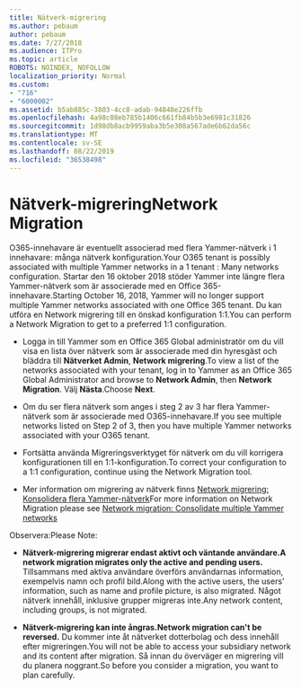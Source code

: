 ```yaml
---
title: Nätverk-migrering
ms.author: pebaum
author: pebaum
ms.date: 7/27/2018
ms.audience: ITPro
ms.topic: article
ROBOTS: NOINDEX, NOFOLLOW
localization_priority: Normal
ms.custom:
- "716"
- "6000002"
ms.assetid: b5ab885c-3803-4cc8-adab-94848e226ffb
ms.openlocfilehash: 4a98c08eb785b1406c661fb84b5b3e6981c31826
ms.sourcegitcommit: 1d98db8acb9959aba3b5e308a567ade6b62da56c
ms.translationtype: MT
ms.contentlocale: sv-SE
ms.lasthandoff: 08/22/2019
ms.locfileid: "36538498"
---
```

# <a name="network-migration"></a><span data-ttu-id="e3b50-102">Nätverk-migrering</span><span class="sxs-lookup"><span data-stu-id="e3b50-102">Network Migration</span></span>

<span data-ttu-id="e3b50-103">O365-innehavare är eventuellt associerad med flera Yammer-nätverk i 1 innehavare: många nätverk konfiguration.</span><span class="sxs-lookup"><span data-stu-id="e3b50-103">Your O365 tenant is possibly associated with multiple Yammer networks in a 1 tenant : Many networks configuration.</span></span> <span data-ttu-id="e3b50-104">Startar den 16 oktober 2018 stöder Yammer inte längre flera Yammer-nätverk som är associerade med en Office 365-innehavare.</span><span class="sxs-lookup"><span data-stu-id="e3b50-104">Starting October 16, 2018, Yammer will no longer support multiple Yammer networks associated with one Office 365 tenant.</span></span> <span data-ttu-id="e3b50-105">Du kan utföra en Network migrering till en önskad konfiguration 1:1.</span><span class="sxs-lookup"><span data-stu-id="e3b50-105">You can perform a Network Migration to get to a preferred 1:1 configuration.</span></span>
  
- <span data-ttu-id="e3b50-106">Logga in till Yammer som en Office 365 Global administratör om du vill visa en lista över nätverk som är associerade med din hyresgäst och bläddra till **Nätverket Admin**, **Network migrering**.</span><span class="sxs-lookup"><span data-stu-id="e3b50-106">To view a list of the networks associated with your tenant, log in to Yammer as an Office 365 Global Administrator and browse to **Network Admin**, then **Network Migration**.</span></span> <span data-ttu-id="e3b50-107">Välj **Nästa**.</span><span class="sxs-lookup"><span data-stu-id="e3b50-107">Choose **Next**.</span></span>

- <span data-ttu-id="e3b50-108">Om du ser flera nätverk som anges i steg 2 av 3 har flera Yammer-nätverk som är associerade med O365-innehavare.</span><span class="sxs-lookup"><span data-stu-id="e3b50-108">If you see multiple networks listed on Step 2 of 3, then you have multiple Yammer networks associated with your O365 tenant.</span></span>

- <span data-ttu-id="e3b50-109">Fortsätta använda Migreringsverktyget för nätverk om du vill korrigera konfigurationen till en 1:1-konfiguration.</span><span class="sxs-lookup"><span data-stu-id="e3b50-109">To correct your configuration to a 1:1 configuration, continue using the Network Migration tool.</span></span>

- <span data-ttu-id="e3b50-110">Mer information om migrering av nätverk finns [Network migrering: Konsolidera flera Yammer-nätverk](https://support.office.com/article/a22c1b20-9231-4ce2-a916-392b1056d002)</span><span class="sxs-lookup"><span data-stu-id="e3b50-110">For more information on Network Migration please see [Network migration: Consolidate multiple Yammer networks](https://support.office.com/article/a22c1b20-9231-4ce2-a916-392b1056d002)</span></span>

<span data-ttu-id="e3b50-111">Observera:</span><span class="sxs-lookup"><span data-stu-id="e3b50-111">Please Note:</span></span>
  
- <span data-ttu-id="e3b50-112">**Nätverk-migrering migrerar endast aktivt och väntande användare.**</span><span class="sxs-lookup"><span data-stu-id="e3b50-112">**A network migration migrates only the active and pending users.**</span></span> <span data-ttu-id="e3b50-113">Tillsammans med aktiva användare överförs användarnas information, exempelvis namn och profil bild.</span><span class="sxs-lookup"><span data-stu-id="e3b50-113">Along with the active users, the users' information, such as name and profile picture, is also migrated.</span></span> <span data-ttu-id="e3b50-114">Något nätverk innehåll, inklusive grupper migreras inte.</span><span class="sxs-lookup"><span data-stu-id="e3b50-114">Any network content, including groups, is not migrated.</span></span>

- <span data-ttu-id="e3b50-115">**Nätverk-migrering kan inte ångras.**</span><span class="sxs-lookup"><span data-stu-id="e3b50-115">**Network migration can't be reversed.**</span></span> <span data-ttu-id="e3b50-116">Du kommer inte åt nätverket dotterbolag och dess innehåll efter migreringen.</span><span class="sxs-lookup"><span data-stu-id="e3b50-116">You will not be able to access your subsidiary network and its content after migration.</span></span> <span data-ttu-id="e3b50-117">Så innan du överväger en migrering vill du planera noggrant.</span><span class="sxs-lookup"><span data-stu-id="e3b50-117">So before you consider a migration, you want to plan carefully.</span></span>
